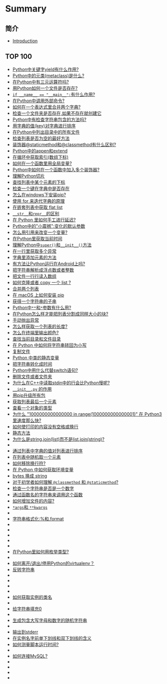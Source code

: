 
# Summary

## 简介

* [Introduction](README.md)

## TOP 100

* [Python中关键字yield有什么作用?](part/1.md)
* [Python中的元类(metaclass)是什么?](part/2.md)
* [在Python中有三元运算符吗?](part/3.md)
* [用Python如何一个文件是否存在?](part/4.md)
* [`if __name__ == "__main__":`有什么作用?](part/5.md)
* [在Python中调用外部命令?](part/6.md)
* [如何在一个表达式里合并两个字典?](part/7.md)
* [检查一个文件夹是否存在,如果不存在就创建它](part/8.md)
* [Python中有检查字符串包含的方法吗?](part/9.md)
* [用字典的值(key)对字典进行排序](part/10.md)
* [在Python中列出目录中的所有文件](part/11.md)
* [检查列表是否为空的最好方法](part/12.md)
* [装饰器@staticmethod和@classmethod有什么区别?](part/13.md)
* [Python中的appen和extend](part/14.md)
* [在循环中获取索引(数组下标)](part/15.md)
* [如何在一个函数里用全局变量?](part/16.md)
* [Python中如何在一个函数中加入多个装饰器?](part/17.md)
* [理解Python切片](part/18.md)
* [查找列表中某个元素的下标](part/19.md)
* [检查一个键在字典中是否存在](part/20.md)
* [怎么在windows下安装pip?](part/21.md)
* [使用 for 来迭代字典的原理](part/22.md)
* [在嵌套列表中获取 flat list](part/23.md)
* [`__str__`和`repr__`的区别](part/24.md)
* [在 Python 里如何手工进行延迟?](part/25.md)
* [Python中的"小震撼":变化的默认参数](part/26.md)
* [怎么用引用来改变一个变量?](part/27.md)
* [在Python里获取当前时间](part/28.md)
* [理解Python中`super()`和`__init__()`方法](part/29.md)
* [在一行里获取多个异常](part/30.md)
* [字典里添加元素的方法](part/31.md)
* [有方法让Python运行在Android上吗?](part/32.md)
* [把字符串解析成浮点数或者整数](part/33.md)
* [把文件一行行读入数组](part/34.md)
* [如何克隆或者 copy 一个 list ?](part/35.md)
* [合并两个列表](part/36.md)
* [在 macOS 上如何安装 pip](part/37.md)
* [获得一个字符串的子串](part/38.md)
* [Python中`**`和`*`参数有什么用?](part/39.md)
* [在Python怎么样才能把列表分割成同样大小的块?](part/40.md)
* [手动抛出异常](part/41.md)
* [怎么样获取一个列表的长度?](part/42.md)
* [怎么在终端里输出颜色?](part/43.md)
* [查找当前目录和文件目录](part/44.md)
* [在 Python 中如何将字符串转回为小写](part/45.md)
* [复制文件](part/46.md)
* [Python 中类的静态变量](part/47.md)
* [把字符串转化成时间](part/48.md)
* [Python中用什么代替switch语句?](part/49.md)
* [删除文件或者文件夹](part/50.md)
* [为什么在C++中读取stdin中的行会比Python慢呢?](part/51.md)
* [`__init__.py` 的作用](part/52.md)
* [用pip升级所有包](part/53.md)
* [获取列表最后一个元素](part/54.md)
* [查看一个对象的类型](part/55.md)
* [为什么 "1000000000000000 in range(1000000000000001)" 在 Python3 里速度那么快?](part/56.md)
* [如何使打印的内容没有空格或换行](part/57.md)
* [静态方法](part/58.md)
* [为什么是string.join(list)而不是list.join(string)?](part/59.md)
* [](part/60.md)
* [通过列表中字典的值对列表进行排序](part/61.md)
* [在列表中随机取一个元素](part/62.md)
* [如何移除换行符?](part/63.md)
* [ 在 Python 中如何获取环境变量](part/64.md)
* [bytes 换成 string](part/65.md)
* [对于初学者如何理解 `@classmethod` 和 `@staticmethod`?](part/66.md)
* [检查一个字符串是否是一个数字](part/67.md)
* [通过函数名的字符串来调用这个函数](part/68.md)
* [如何增加文件的内容?](part/69.md)
* [`*args`和 `**kwargs`](part/70.md)
* [](part/71.md)
* [字符串格式化:%和.format](part/72.md)
* [](part/73.md)
* [](part/74.md)
* [](part/75.md)
* [](part/76.md)
* [](part/77.md)
* [在Python里如何用枚举类型?](part/78.md)
* [](part/79.md)
* [如何离开/退出/停用Python的virtualenv？](part/80.md)
* [反转字符串](part/81.md)
* [](part/82.md)
* [](part/83.md)
* [](part/84.md)
* [](part/85.md)
* [如何获取实例的类名](part/86.md)
* [](part/87.md)
* [给字符串填充0](part/88.md)
* [](part/89.md)
* [生成包含大写字母和数字的随机字符串](part/90.md)
* [](part/91.md)
* [输出到stderr](part/92.md)
* [在实例名字前单下划线和双下划线的含义](part/93.md)
* [如何测量脚本运行时间?](part/94.md)
* [](part/95.md)
* [如何连接MySQL?](part/96.md)
* [](part/97.md)
* [](part/98.md)
* [](part/99.md)
* [](part/100.md)
